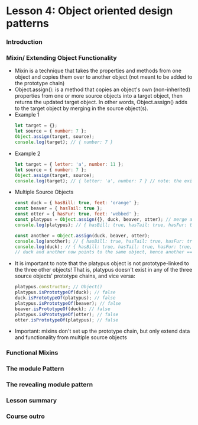 # Lesson 4: Object oriented design patterns

### Introduction
### Mixin/ Extending Object Functionality
* Mixin is a technique that takes the properties and methods from one object and copies them over to another object (not meant to be added to the prototype chain)
* Object.assign(): is a method that copies an object's own (non-inherited) properties from one or more source objects into a target object, then returns the updated target object. In other words, Object.assign() adds to the target object by merging in the source object(s).
* Example 1
  ```js
  let target = {};
  let source = { number: 7 };
  Object.assign(target, source);
  console.log(target); // { number: 7 }
  ```
* Example 2
  ```js
  let target = { letter: 'a', number: 11 };
  let source = { number: 7 };
  Object.assign(target, source);
  console.log(target); // { letter: 'a', number: 7 } // note: the existing value in target (number) was overwritten
  ```
* Multiple Source Objects
  ```js
  const duck = { hasBill: true, feet: 'orange' };
  const beaver = { hasTail: true };
  const otter = { hasFur: true, feet: 'webbed' };
  const platypus = Object.assign({}, duck, beaver, otter); // merge all together, note, order matters
  console.log(platypus); // { hasBill: true, hasTail: true, hasFur: true, feet: 'webbed' }

  const another = Object.assign(duck, beaver, otter);
  console.log(another); // { hasBill: true, hasTail: true, hasFur: true, feet: 'webbed' }
  console.log(duck); // { hasBill: true, hasTail: true, hasFur: true, feet: 'webbed' }
  // duck and another now points to the same object, hence another === duck
  ```
* It is important to note that the platypus object is not prototype-linked to the three other objects! That is, platypus doesn't exist in any of the three source objects' prototype chains, and vice versa:
  ```js
  platypus.constructor; // Object()
  platypus.isPrototypeOf(duck); // false
  duck.isPrototypeOf(platypus); // false
  platypus.isPrototypeOf(beaver); // false
  beaver.isPrototypeOf(duck); // false
  platypus.isPrototypeOf(otter); // false
  otter.isPrototypeOf(platypus); // false
  ```
* Important: mixins don't set up the prototype chain, but only extend data and functionality from multiple source objects

### Functional Mixins
### The module Pattern
### The revealing module pattern
### Lesson summary
### Course outro
